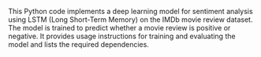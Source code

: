 This Python code implements a deep learning model for sentiment analysis using LSTM (Long Short-Term Memory) on the IMDb movie review dataset. The model is trained to predict whether a movie review is positive or negative. It provides usage instructions for training and evaluating the model and lists the required dependencies.
